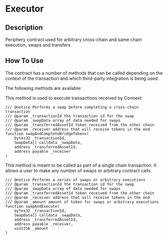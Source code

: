 # Executor

## Description

Periphery contract used for arbitrary cross-chain and same chain execution, swaps and transfers

## How To Use

The contract has a number of methods that can be called depending on the context of the transaction
and which third-party integration is being used.

The following methods are available:

This method is used to execute transactions received by Connext

```solidity
/// @notice Performs a swap before completing a cross-chain transaction
/// @param _transactionId the transaction id for the swap
/// @param _swapData array of data needed for swaps
/// @param _transferredAssetId token received from the other chain
/// @param _receiver address that will receive tokens in the end
function swapAndCompleteBridgeTokens(
    bytes32 _transactionId,
    SwapData[] calldata _swapData,
    address _transferredAssetId,
    address payable _receiver
)
```

This method is meant to be called as part of a single chain transaction. It allows
a user to make any number of swaps or arbitrary contract calls.

```solidity
/// @notice Performs a series of swaps or arbitrary executions
/// @param _transactionId the transaction id for the swap
/// @param _swapData array of data needed for swaps
/// @param _transferredAssetId token received from the other chain
/// @param _receiver address that will receive tokens in the end
/// @param _amount amount of token for swaps or arbitrary executions
function swapAndExecute(
    bytes32 _transactionId,
    SwapData[] calldata _swapData,
    address _transferredAssetId,
    address payable _receiver,
    uint256 _amount
)
```
